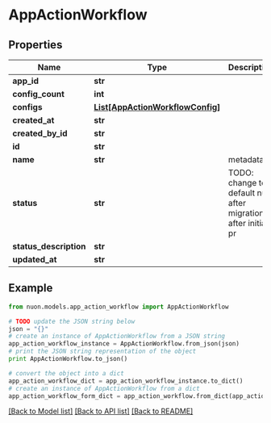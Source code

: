 # AppActionWorkflow


## Properties

Name | Type | Description | Notes
------------ | ------------- | ------------- | -------------
**app_id** | **str** |  | [optional] 
**config_count** | **int** |  | [optional] 
**configs** | [**List[AppActionWorkflowConfig]**](AppActionWorkflowConfig.md) |  | [optional] 
**created_at** | **str** |  | [optional] 
**created_by_id** | **str** |  | [optional] 
**id** | **str** |  | [optional] 
**name** | **str** | metadata | [optional] 
**status** | **str** | TODO: change to default null after migration &amp; after initial pr | [optional] 
**status_description** | **str** |  | [optional] 
**updated_at** | **str** |  | [optional] 

## Example

```python
from nuon.models.app_action_workflow import AppActionWorkflow

# TODO update the JSON string below
json = "{}"
# create an instance of AppActionWorkflow from a JSON string
app_action_workflow_instance = AppActionWorkflow.from_json(json)
# print the JSON string representation of the object
print AppActionWorkflow.to_json()

# convert the object into a dict
app_action_workflow_dict = app_action_workflow_instance.to_dict()
# create an instance of AppActionWorkflow from a dict
app_action_workflow_form_dict = app_action_workflow.from_dict(app_action_workflow_dict)
```
[[Back to Model list]](../README.md#documentation-for-models) [[Back to API list]](../README.md#documentation-for-api-endpoints) [[Back to README]](../README.md)


